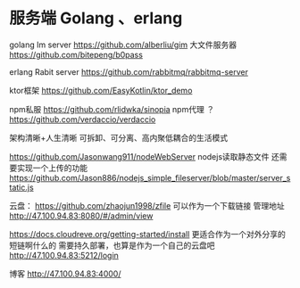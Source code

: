 # 服务端 Golang 、erlang

golang
Im server https://github.com/alberliu/gim
大文件服务器 https://github.com/bitepeng/b0pass


erlang
Rabit server https://github.com/rabbitmq/rabbitmq-server



ktor框架 https://github.com/EasyKotlin/ktor_demo

npm私服 https://github.com/rlidwka/sinopia
npm代理 ？ https://github.com/verdaccio/verdaccio

架构清晰+人生清晰
可拆卸、可分离、高内聚低耦合的生活模式


https://github.com/Jasonwang911/nodeWebServer nodejs读取静态文件
还需要实现一个上传的功能
https://github.com/Jason886/nodejs_simple_fileserver/blob/master/server_static.js

云盘：
https://github.com/zhaojun1998/zfile 可以作为一个下载链接
管理地址 http://47.100.94.83:8080/#/admin/view

https://docs.cloudreve.org/getting-started/install 更适合作为一个对外分享的短链啊什么的 需要持久部署，也算是作为一个自己的云盘吧
http://47.100.94.83:5212/login

博客
http://47.100.94.83:4000/
